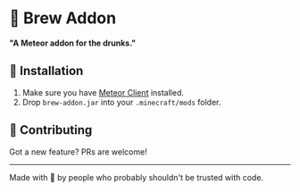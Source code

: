 # 🍺 Brew Addon
**"A Meteor addon for the drunks."**  

## 🧪 Installation

1. Make sure you have [Meteor Client](https://meteorclient.com) installed.
2. Drop `brew-addon.jar` into your `.minecraft/mods` folder. 


## 🍻 Contributing

Got a new feature? PRs are welcome!

---

Made with 🍺 by people who probably shouldn't be trusted with code.
